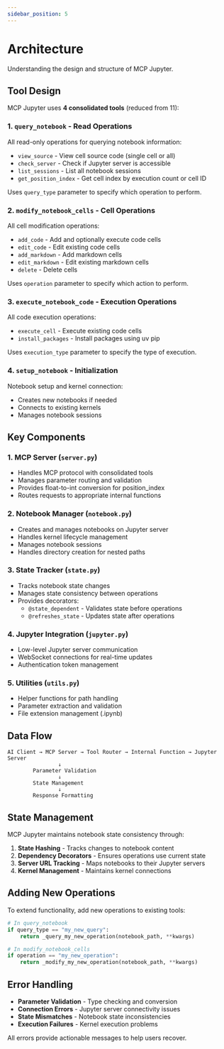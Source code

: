 ```yaml
---
sidebar_position: 5
---
```


# Architecture

Understanding the design and structure of MCP Jupyter.

## Tool Design

MCP Jupyter uses **4 consolidated tools** (reduced from 11):

### 1. `query_notebook` - Read Operations
All read-only operations for querying notebook information:
- `view_source` - View cell source code (single cell or all)
- `check_server` - Check if Jupyter server is accessible  
- `list_sessions` - List all notebook sessions
- `get_position_index` - Get cell index by execution count or cell ID

Uses `query_type` parameter to specify which operation to perform.

### 2. `modify_notebook_cells` - Cell Operations  
All cell modification operations:
- `add_code` - Add and optionally execute code cells
- `edit_code` - Edit existing code cells
- `add_markdown` - Add markdown cells
- `edit_markdown` - Edit existing markdown cells
- `delete` - Delete cells

Uses `operation` parameter to specify which action to perform.

### 3. `execute_notebook_code` - Execution Operations
All code execution operations:
- `execute_cell` - Execute existing code cells
- `install_packages` - Install packages using uv pip

Uses `execution_type` parameter to specify the type of execution.

### 4. `setup_notebook` - Initialization
Notebook setup and kernel connection:
- Creates new notebooks if needed
- Connects to existing kernels
- Manages notebook sessions

## Key Components

### 1. MCP Server (`server.py`)
- Handles MCP protocol with consolidated tools
- Manages parameter routing and validation
- Provides float-to-int conversion for position_index
- Routes requests to appropriate internal functions

### 2. Notebook Manager (`notebook.py`)
- Creates and manages notebooks on Jupyter server
- Handles kernel lifecycle management
- Manages notebook sessions
- Handles directory creation for nested paths

### 3. State Tracker (`state.py`)
- Tracks notebook state changes
- Manages state consistency between operations
- Provides decorators:
  - `@state_dependent` - Validates state before operations
  - `@refreshes_state` - Updates state after operations

### 4. Jupyter Integration (`jupyter.py`)
- Low-level Jupyter server communication
- WebSocket connections for real-time updates
- Authentication token management

### 5. Utilities (`utils.py`)
- Helper functions for path handling
- Parameter extraction and validation
- File extension management (.ipynb)

## Data Flow

```
AI Client → MCP Server → Tool Router → Internal Function → Jupyter Server
                ↓
        Parameter Validation
                ↓
        State Management
                ↓
        Response Formatting
```

## State Management

MCP Jupyter maintains notebook state consistency through:

1. **State Hashing** - Tracks changes to notebook content
2. **Dependency Decorators** - Ensures operations use current state
3. **Server URL Tracking** - Maps notebooks to their Jupyter servers
4. **Kernel Management** - Maintains kernel connections

## Adding New Operations

To extend functionality, add new operations to existing tools:

```python
# In query_notebook
if query_type == "my_new_query":
    return _query_my_new_operation(notebook_path, **kwargs)

# In modify_notebook_cells  
if operation == "my_new_operation":
    return _modify_my_new_operation(notebook_path, **kwargs)
```

## Error Handling

- **Parameter Validation** - Type checking and conversion
- **Connection Errors** - Jupyter server connectivity issues
- **State Mismatches** - Notebook state inconsistencies  
- **Execution Failures** - Kernel execution problems

All errors provide actionable messages to help users recover.